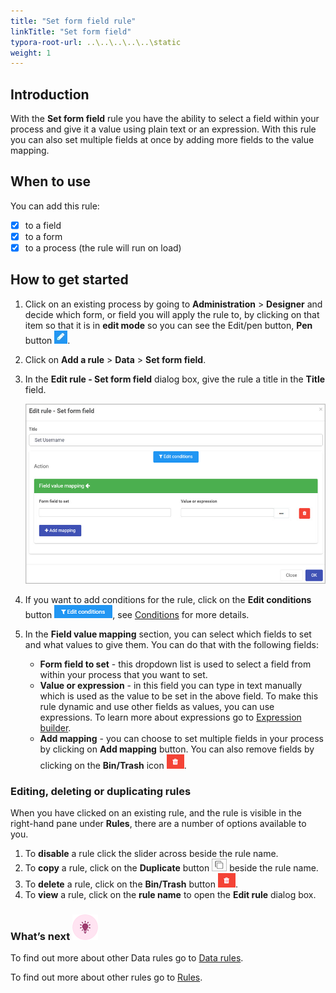 ```yaml
---
title: "Set form field rule"
linkTitle: "Set form field"
typora-root-url: ..\..\..\..\..\static
weight: 1
---
```


## Introduction

With the **Set form field** rule you have the ability to select a field within your process and give it a value using plain text or an expression. With this rule you can also set multiple fields at once by adding more fields to the value mapping.

## When to use 

You can add this rule:
- [x] to a field
- [x] to a form 
- [x] to a process (the rule will run on load)

## How to get started

1. Click on an existing process by going to **Administration** > **Designer** and decide which form, or field you will apply the rule to, by clicking on that item so that it is in **edit mode** so you can see the Edit/pen button, **Pen** button ![Pen button](/images/penicon.png).

2. Click on **Add a rule** > **Data** > **Set form field**.

3. In the **Edit rule - Set form field** dialog box, give the rule a title in the **Title** field.

   ![Edit rule - Set form field dialog box](/images/set-field-edit-rule.jpg)

4. If you want to add conditions for the rule, click on the **Edit conditions** button ![Edit conditions button](/images/editconditions.png), see [Conditions](/docs/platform/rules/general/add-conditions/) for more details.

5. In the **Field value mapping** section, you can select which fields to set and what values to give them. You can do that with the following fields:

   - **Form field to set** - this dropdown list is used to select a field from within your process that you want to set.
   - **Value or expression** - in this field you can type in text manually which is used as the value to be set in the above field. To make this rule dynamic and use other fields as values, you can use expressions. To learn more about expressions go to [Expression builder](/docs/platform/rules/general/expression-builder/).
   - **Add mapping** - you can choose to set multiple fields in your process by clicking on **Add mapping** button. You can also remove fields by clicking on the **Bin/Trash** icon ![Bin/Trash button](/images/bin.png).

### Editing, deleting or duplicating rules

When you have clicked on an existing rule, and the rule is visible in the right-hand pane under **Rules**, there are a number of options available to you.

1. To **disable** a rule click the slider across beside the rule name.
2. To **copy** a rule, click on the **Duplicate** button ![Duplicate button](/images/duplicate-button.jpg) beside the rule name.
3. To **delete** a rule, click on the **Bin/Trash** button ![Bin/Trash button](/images/bin.png).
4. To **view** a rule, click on the **rule name** to open the **Edit rule** dialog box.

### What’s next ![Idea icon](/images/18.png)

To find out more about other Data rules go to [Data rules](/docs/platform/rules/data/).

To find out more about other rules go to [Rules](/docs/platform/rules/).







